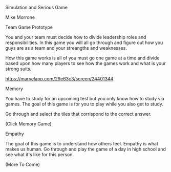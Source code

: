 Simulation and Serious Game

Mike Morrone

Team Game Prototype

You and your team must decide how to divide leadership roles and responsibilities.  In this game you will all go through and figure out how you guys are as a team and your streangths and weaknesses.  

How this game works is all of you must go one game at a time and divide based upon how many players to see how the games work and what is your strong suits.

https://marvelapp.com/29e63c3/screen/24401344

Memory

You have to study for an upcoming test but you only know how to study via games.  The goal of this game is for you to play while you also get to study.

Go through and select the tiles that corrispond to the correct answer.

(Click Memory Game) 

Empathy

The goal of this game is to understand how others feel.  Empathy is what makes us human.  Go through and play the game of a day in high school and see what it's like for this person.

(More To Come)
